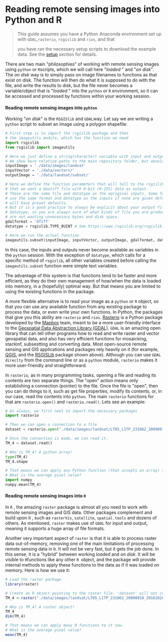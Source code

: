 # Reading remote sensing images into Python and R

> This guide assumes you have
> a Python Anaconda environment set up with `GDAL`,`rasterio`, `rsgislib` and `rios`, and that
>
> you have ran the necessary setup scripts to download the example data. See the
> [setup](setup.md) section for details.

There are two main "philosophies" of working with remote sensing images using `python` or `R`scripts, which we will call here "*loaded* " and "*on disk*".  The *on disk*  way is to simply pass on
image filenames to functions as that exist on disk. The function will then do what
it is supposed to do with the file, and write the results to disk, but the
file never becomes a variable/object that is "*loaded* " into the `python` or `R`
environment, so it can be accessed and processed by functions within your working session. 

#### Reading remote sensing images into `pyhton`

Working "*on disk*" is the `RSGISlib` and `GDAL`way. Let say we are writing a `python` script to subset an image using a polygon shapefile:

```python
# First step is to import the rsgislib package and then
# the imageutils module, which has the function we need
import rsgislib
from rsgislib import imageutils

# Here we just define a string(character) variable with input and output file names
# We show here relative paths to the main repository folder, but absolute paths are also possible
inputImage = './data/images/landsat'
inputVector = './data/vectors/'
outputImage = './data/landsat/subset/'

# Here we define the function parameters that will tell to the rsgislib function
# that we want a Geotiff file with 8-bit (0-255) data as output.
# These are the same file and datatype as the opriginal inputs. Some functions will
# use the same format and datatype as the inputs if none are given default, others
# will have preset defaults.
# But it is a good practice to always be explicit about your output file type and 
# datatype, so you are always sure of what kinds of file you are producing, and that you 
# are not wasting unnecessary bytes and disk space.
gdalformat = 'GTiff'
datatype = rsgislib.TYPE_8UINT # See https://www.rsgislib.org/rsgislib.html

# Here we run the actual function
imageutils.subset(inputImage, inputVector, outputImage, gdalformat, datatype)
```

In this case, the inputs and outputs never become available as variables in the `python` session. With the exception of `datatype`, which calls for a specific method of `rsgislib`, all other variables created before calling the `imageutils.subset` function were simple text variables.

The advantage of this system is that functions tend to be faster and more efficient, as they do their own
management of how/when the data is loaded into memory, in a (hopefully) optimal way. But that means you are limited to using the existing functions in the package. 

A more flexible alternative is to read your image as a `python` or `R` object, so that you can use any available function from any existing package to process the data, or even write your own functions. In Python, the packages that give you this ability are `rasterio` and `rios`. [Rasterio](https://mapbox.github.io/rasterio/index.html) is a Python package developed by the [Mapbox](https://www.mapbox.com/) team, meant to be a more user-friendly interface to the [Geospatial Data Abstraction Library (GDAL)](http://www.gdal.org/). `GDAL` is an amazing open library that can tell other programs how to read and write raster and vector geospatial data, and also has very efficient functions for mosaicking, stackinf, subsestting and converting data. Most open-source remote sensing and GIS applications and packages rely heavily on it (for example, [QGIS](www.qgis.org), and the [RSGISLib](www.rsgislib,org) package shown above). Although you can use `GDAL direclty` from the command line or as a `python` module, `rasterio` makes it more user-friendly and straightforward. 

In `rasterio`, as in many programming tasks, opening a file and reading its contents are two separate things. The "open" action means only establishing a connection (pointer) to the file. Once the file is "open", then you can do things to it, such as get file properties, modify its contents, or, in our case, read the contents into `python`. The main `rasterio` functions for that are `rasterio.open()` and  `rasterio.read()`. Lets see an example:

```python
# As always, we first neet to import the necessary packages
import rasterio

# Then we can open a connection to a file
dataset = rasterio.open("./data/images/landsat/LT05_L1TP_231062_20090910_20161020_01_T1_B4.TIF")

# Once the connection is made, we can read it.
TM_4 = dataset.read()

# Who is TM_4? A python array!
type(TM_4)
TM_4.shape

# That means we can apply any Python function (that accepts an array) to it now.
# What is the average pixel value?
import numpy
numpy.mean(TM_4)
```



#### Reading remote sensing images into `R`

In `R` , the amazing `raster` package is almost all you need to work with remote sensing images and GIS data. Other packages complement and build upon it , such as `rasterVis`, `satellite`, `spatial.tools` and dozens of others.  As mentioned, `raster` makes use of `GDAL` for input and output, meaning it supports a huge array of file formats. 

Another very important aspect of `raster` is that it is able to process raster data out-of-memory, removing one of the main limitations of processing remote sensing data in `R`. It will not be very fast, but it gets the job done. In this sense, it is a "hybrid" between working *loaded* and *on disk*. It will be visible to `R`functions like any other `R `object, and the package will provide internal methods to apply these functions to the data as if it was loaded on memory. Here is  how we use it:

```R
# Load the raster package
library(raster)

# Create an R object pointing to the raster file. 'dataset' will not contain the raster data itself, but will let R know how to handle the data on disk. Unlike on python/rasterio, don't need to read it into memory.
TM_4 <-raster("./data/images/landsat/LT05_L1TP_231062_20090910_20161020_01_T1_B4.TIF")

# Who is TM_4? A raster object!
TM_4
dim(TM_4)

# That means we can apply many R functions to it now.
# What is the average pixel value?
mean(TM_4)
```

